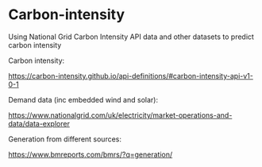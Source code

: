 # Carbon-intensity

Using National Grid Carbon Intensity API data and other datasets to predict carbon intensity

Carbon intensity:

https://carbon-intensity.github.io/api-definitions/#carbon-intensity-api-v1-0-1

Demand data (inc embedded wind and solar):

https://www.nationalgrid.com/uk/electricity/market-operations-and-data/data-explorer

Generation from different sources:

https://www.bmreports.com/bmrs/?q=generation/

